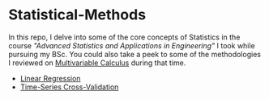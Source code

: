 # Statistical-Methods
In this repo, I delve into some of the core concepts of Statistics in the course _"Advanced Statistics and Applications in Engineering"_  I took while pursuing my BSc. You could also take a peek to some of the methodologies I reviewed on [Multivariable Calculus](https://github.com/GBlanch/Multivar.-calculus-on-AFM/tree/main#potential-flow) during that time.


+ [Linear Regression](https://github.com/GBlanch/Statistical-Methods/tree/main/0.Linear%20Regression)
+ [Time-Series Cross-Validation](https://github.com/GBlanch/Statistical-Methods/tree/main/1.Time-Series%20Cross-Validation)
